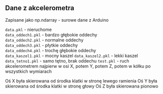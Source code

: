 ## Dane z akcelerometra

Zapisane jako np.ndarray - surowe dane z Arduino

`data.pkl` - nieruchome  
`data_oddech1.pkl` - bardzo głębokie oddechy  
`data_oddech2.pkl` - normalne oddechy  
`data_oddech3.pkl` - płytkie oddechy  
`data_oddech4.pkl` - trochę głębokie oddechy  
`data_kaszel1.pkl` - mocny kaszel
`data_kaszel2.pkl` - lekki kaszel
`data_tetno1.pkl` - samo tętno, brak oddechu
`test.pkl` - ruch akcelerometrem najpierw w osi X, potem Y, potem Z, potem w kółku po wszystkich wymiarach  

Oś X była skierowana od środka klatki w stronę lewego ramienia
Oś Y była skierowana od środka klatki w stronę głowy
Oś Z była skierowana pionowo